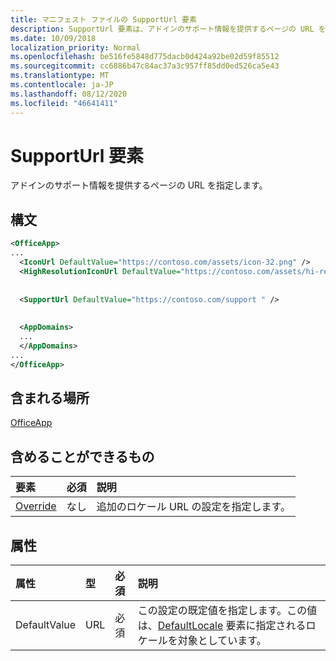 ```yaml
---
title: マニフェスト ファイルの SupportUrl 要素
description: SupportUrl 要素は、アドインのサポート情報を提供するページの URL を指定します。
ms.date: 10/09/2018
localization_priority: Normal
ms.openlocfilehash: be516fe5848d775dacb0d424a92be02d59f85512
ms.sourcegitcommit: cc6886b47c84ac37a3c957ff85dd0ed526ca5e43
ms.translationtype: MT
ms.contentlocale: ja-JP
ms.lasthandoff: 08/12/2020
ms.locfileid: "46641411"
---
```

# <a name="supporturl-element"></a>SupportUrl 要素

アドインのサポート情報を提供するページの URL を指定します。

## <a name="syntax"></a>構文

```XML
<OfficeApp>
...
  <IconUrl DefaultValue="https://contoso.com/assets/icon-32.png" />
  <HighResolutionIconUrl DefaultValue="https://contoso.com/assets/hi-res-icon.png"/>
  
  
  <SupportUrl DefaultValue="https://contoso.com/support " />
  
  
  <AppDomains>
  ...
  </AppDomains>
...
</OfficeApp>
```

## <a name="contained-in"></a>含まれる場所

[OfficeApp](officeapp.md)

## <a name="can-contain"></a>含めることができるもの

|  要素 | 必須 | 説明  |
|:-----|:-----|:-----|
|  [Override](override.md)   | なし | 追加のロケール URL の設定を指定します。 |

## <a name="attributes"></a>属性

|属性|型|必須|説明|
|:-----|:-----|:-----|:-----|
|DefaultValue|URL|必須|この設定の既定値を指定します。この値は、[DefaultLocale](defaultlocale.md) 要素に指定されるロケールを対象としています。|
